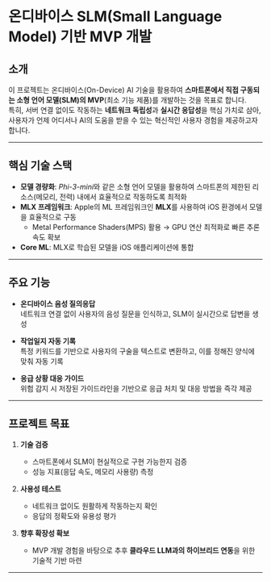 # 온디바이스 SLM(Small Language Model) 기반 MVP 개발

## 소개
이 프로젝트는 온디바이스(On-Device) AI 기술을 활용하여 **스마트폰에서 직접 구동되는 소형 언어 모델(SLM)의 MVP**(최소 기능 제품)를 개발하는 것을 목표로 합니다.  
특히, 서버 연결 없이도 작동하는 **네트워크 독립성**과 **실시간 응답성**을 핵심 가치로 삼아, 사용자가 언제 어디서나 AI의 도움을 받을 수 있는 혁신적인 사용자 경험을 제공하고자 합니다.

---

## 핵심 기술 스택
- **모델 경량화**: *Phi-3-mini*와 같은 소형 언어 모델을 활용하여 스마트폰의 제한된 리소스(메모리, 전력) 내에서 효율적으로 작동하도록 최적화  
- **MLX 프레임워크**: Apple의 ML 프레임워크인 **MLX**를 사용하여 iOS 환경에서 모델을 효율적으로 구동  
  - Metal Performance Shaders(MPS) 활용 → GPU 연산 최적화로 빠른 추론 속도 확보  
- **Core ML**: MLX로 학습된 모델을 iOS 애플리케이션에 통합  

---

## 주요 기능
- **온디바이스 음성 질의응답**  
  네트워크 연결 없이 사용자의 음성 질문을 인식하고, SLM이 실시간으로 답변을 생성  

- **작업일지 자동 기록**  
  특정 키워드를 기반으로 사용자의 구술을 텍스트로 변환하고, 이를 정해진 양식에 맞춰 자동 기록  

- **응급 상황 대응 가이드**  
  위험 감지 시 저장된 가이드라인을 기반으로 응급 처치 및 대응 방법을 즉각 제공  

---

## 프로젝트 목표
1. **기술 검증**  
   - 스마트폰에서 SLM이 현실적으로 구현 가능한지 검증  
   - 성능 지표(응답 속도, 메모리 사용량) 측정  

2. **사용성 테스트**  
   - 네트워크 없이도 원활하게 작동하는지 확인  
   - 응답의 정확도와 유용성 평가  

3. **향후 확장성 확보**  
   - MVP 개발 경험을 바탕으로 추후 **클라우드 LLM과의 하이브리드 연동**을 위한 기술적 기반 마련  

---